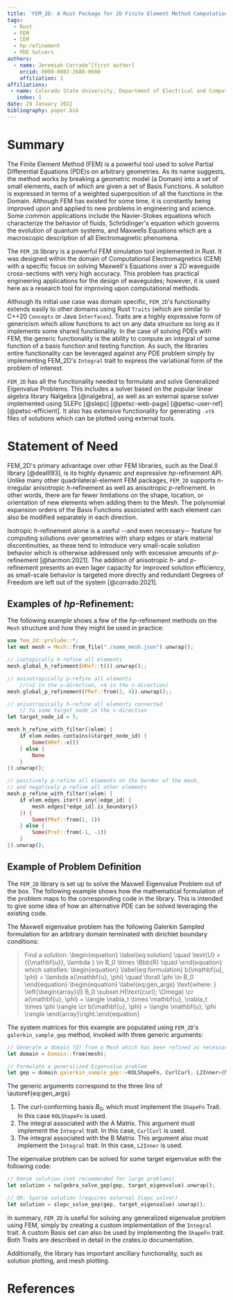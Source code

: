```yaml
---
title: 'FEM_2D: A Rust Package for 2D Finite Element Method Computations with Extensive Support for *hp*-refinement'
tags:
  - Rust
  - FEM
  - CEM
  - hp-refinement
  - PDE Solvers
authors:
  - name: Jeremiah Corrado^[first author]
    orcid: 0000-0003-2688-0600
    affiliation: 1
affiliations:
 - name: Colorado State University, Department of Electrical and Computer Engineering
   index: 1
date: 29 January 2022
bibliography: paper.bib
---
```


# Summary

The Finite Element Method (FEM) is a powerful tool used to solve Partial Differential Equations (PDE)s on arbitrary geometries. As its name suggests, the method works by breaking a geometric model (a Domain) into a set of small elements, each of which are given a set of Basis Functions. A solution is expressed in terms of a weighted superposition of all the functions in the Domain. Although FEM has existed for some time, it is constantly being improved upon and applied to new problems in engineering and science. Some common applications include the Navier-Stokes equations which characterize the behavior of fluids, Schrödinger's equation which governs the evolution of quantum systems, and Maxwells Equations which are a macroscopic description of all Electromagnetic phenomena.

The `FEM_2D` library is a powerful FEM simulation tool implemented in Rust. It was designed within the domain of Computational Electromagnetics (CEM) with a specific focus on solving Maxwell's Equations over a 2D waveguide cross-sections with very high accuracy. This problem has practical engineering applications for the design of waveguides; however, it is used here as a research tool for improving upon computational methods.

Although its initial use case was domain specific, `FEM_2D`'s functionality extends easily to other domains using Rust `Traits` (which are similar to C++20 `Concepts` or Java `Interfaces`). Traits are a highly expressive form of genericism which allow functions to act on any data structure so long as it implements some shared functionality. In the case of solving PDEs with FEM, the generic functionality is the ability to compute an integral of some function of a basis function and testing function. As such, the libraries entire functionality can be leveraged against any PDE problem simply by implementing FEM_2D's `Integral` trait to express the variational form of the problem of interest.

`FEM_2D` has all the functionality needed to formulate and solve Generalized Eigenvalue Problems. This includes a solver based on the popular linear algebra library Nalgebra [@nalgebra], as well as an external sparse solver implemented using SLEPc [@slepc] [@petsc-web-page] [@petsc-user-ref] [@petsc-efficient]. It also has extensive functionality for generating `.vtk` files of solutions which can be plotted using external tools.

# Statement of Need
FEM_2D's primary advantage over other FEM libraries, such as the Deal.II library [@dealII93], is its highly dynamic and expressive *hp*-refinement API. Unlike many other quadrilateral-element FEM packages, `FEM_2D` supports n-irregular anisotropic *h*-refinement as well as anisotropic *p*-refinement. In other words, there are far fewer limitations on the shape, location, or orientation of new elements when adding them to the Mesh. The polynomial expansion orders of the Basis Functions associated with each element can also be modified separately in each direction. 

Isotropic *h*-refinement alone is a useful --and even necessary-- feature for computing solutions over geometries with sharp edges or stark material discontinuities, as these tend to introduce very small-scale solution behavior which is otherwise addressed only with excessive amounts of *p*-refinement [@harmon:2021]. The addition of anisotropic *h*- and *p*-refinement presents an even lager capacity for improved solution efficiency, as small-scale behavior is targeted more directly and redundant Degrees of Freedom are left out of the system [@corrado:2021]. 

## Examples of *hp*-Refinement:

The following example shows a few of the *hp*-refinement methods on the `Mesh` structure and how they might be used in practice:
```Rust
use fem_2d::prelude::*;
let mut mesh = Mesh::from_file("./some_mesh.json").unwrap();

// isotopically h-refine all elements
mesh.global_h_refinment(HRef::t()).unwrap();;

// anisotropically p-refine all elements 
    //(+2 in the u-direction, +4 in the v-direction)
mesh.global_p_refinement(PRef::from(2, 4)).unwrap();;

// anisotropically h-refine all elements connected 
    // to some target_node in the v-direction
let target_node_id = 5;

mesh.h_refine_with_filter(|elem| {
    if elem.nodes.contains(&target_node_id) {
        Some(HRef::v())
    } else {
        None
    }
}).unwrap();

// positively p-refine all elements on the border of the mesh,
// and negatively p-refine all other elements
mesh.p_refine_with_filter(|elem| {
    if elem.edges.iter().any(|edge_id| {
        mesh.edges[*edge_id].is_boundary()
    }) {
        Some(PRef::from(1, 1))
    } else {
        Some(Pref::from(-1, -1))
    }
}).unwrap();

```

## Example of Problem Definition

The `FEM_2D` library is set up to solve the Maxwell Eigenvalue Problem out of the box. The following example shows how the mathematical formulation of the problem maps to the corresponding code in the library. This is intended to give some idea of how an alternative PDE can be solved leveraging the existing code.

The Maxwell eigenvalue problem has the following Galerkin Sampled formulation for an arbitrary domain terminated with dirichlet boundary conditions:

>Find a solution: \begin{equation} \label{eq:solution} \quad \text{U} = \{{\mathbf{u}}, \lambda \} \in B_0 \times \Bbb{R} \quad \end{equation} which satisfies:
> \begin{equation} \label{eq:formulation} b(\mathbf{u}, \phi) = \lambda a(\mathbf{u}, \phi) \quad \forall \phi \in B_0 \end{equation}
>\begin{equation} \label{eq:gen_args} \text{where: } \left\{\begin{array}{l}
B_0 \subset H(\text{curl}; \Omega) \cr
a(\mathbf{u}, \phi) = \langle \nabla_t \times \mathbf{u}, \nabla_t \times \phi \rangle \cr
b(\mathbf{u}, \phi) = \langle \mathbf{u}, \phi \rangle
\end{array}\right.\end{equation}

The system matrices for this example are populated using `FEM_2D`'s `galerkin_sample_gep` method, invoked with three generic arguments:

```Rust
// Generate a domain (Ω) from a Mesh which has been refined as necessary
let domain = Domain::from(mesh);

// Formulate a generalized Eigenvalue problem
let gep = domain.galerkin_sample_gep::<KOLShapeFn, CurlCurl, L2Inner>(None);
```

The generic arguments correspond to the three lins of \autoref{eq:gen_args}

1. The curl-conforming basis $B_0$, which must implement the `ShapeFn` Trait. In this case `KOLShapeFn` is used.
2. The integral associated with the A Matrix. This argument must implement the `Integral` trait. In this case, `CurlCurl` is used.
3. The integral associated with the B Matrix. This argument also must implement the `Integral` trait. In this case, `L2Inner` is used.

The eigenvalue problem can be solved for some target eigenvalue with the following code:

```Rust
// Dense solution (not recommended for large problems)
let solution = nalgebra_solve_gep(gep, target_eigenvalue).unwrap();

// OR: Sparse solution (requires external Slepc solver)
let solution = slepc_solve_gep(gep, target_eigenvalue).unwrap();
```

In summary, `FEM_2D` is useful for solving any generalized eigenvalue problem using FEM, simply by creating a custom implementation of the `Integral` trait. A custom Basis set can also be used by implementing the `ShapeFn` trait. Both Traits are described in detail in the crates.io documentation.

Additionally, the library has important ancillary functionality, such as solution plotting, and mesh plotting. 

# References
